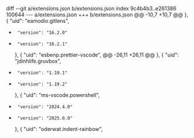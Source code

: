 diff --git a/extensions.json b/extensions.json
index 9c4b4b3..e261386 100644
--- a/extensions.json
+++ b/extensions.json
@@ -10,7 +10,7 @@
     },
     {
       "uid": "eamodio.gitlens",
-      "version": "16.2.0"
+      "version": "16.2.1"
     },
     {
       "uid": "esbenp.prettier-vscode",
@@ -26,11 +26,11 @@
     },
     {
       "uid": "jdinhlife.gruvbox",
-      "version": "1.19.1"
+      "version": "1.19.2"
     },
     {
       "uid": "ms-vscode.powershell",
-      "version": "2024.4.0"
+      "version": "2025.0.0"
     },
     {
       "uid": "oderwat.indent-rainbow",
